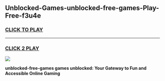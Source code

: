 
## Unblocked-Games-unblocked-free-games-Play-Free-f3u4e
<h3>
<a href="https://premium76.site?title=unblocked-free-games&ref=24M">CLICK TO PLAY</a></h3>
<hr>

<h3>
<a href="https://premium76.site?title=unblocked-free-games&ref=24M">CLICK 2 PLAY</a>
  
</h3>

<a href="https://premium76.site?title=unblocked-free-games&ref=24M"><img src="https://clearcache.store/games.png"></a>


**unblocked-free-games games unblocked: Your Gateway to Fun and Accessible Online Gaming**
